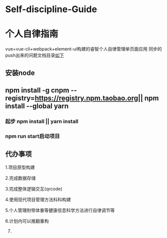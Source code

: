 # Self-discipline-Guide
# 个人自律指南
vue+vue-cli+webpack+element-ui构建的睿智个人自律管理单页面应用
同步的push出来的问题文档目录[如下](https://github.com/miles97/projectDailyQuestion/blob/master/%E5%9B%BD%E4%BA%BA%E8%87%AA%E5%BE%8B%E6%8C%87%E5%8D%97%E5%90%8C%E6%AD%A5%E9%97%AE%E9%A2%98%E6%96%87%E6%A1%A3.md)
## 安装node  

## npm install -g cnpm --registry=https://registry.npm.taobao.org|| npm install --global yarn

### 起步 npm install || yarn install 

### npm run start启动项目


## 代办事项

1.项目原型构建

2.完成数据存储

3.完成整体逻辑交互(qrcode)

4.使用现代项目管理方法科科构建

5.个人管理附带体重等健康信息科学方法进行自律调节等

6.计划内可以推翻重构

7.
